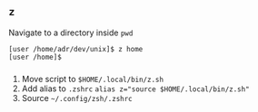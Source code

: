 ## `z`
Navigate to a directory inside `pwd`
```
[user /home/adr/dev/unix]$ z home
[user /home]$ 
```

###
1. Move script to `$HOME/.local/bin/z.sh`
2. Add alias to `.zshrc` `alias z="source $HOME/.local/bin/z.sh"`
3. Source `~/.config/zsh/.zshrc`
